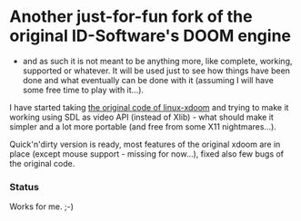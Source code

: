 # Another just-for-fun fork of the original ID-Software's DOOM engine

- and as such it is not meant to be anything more, like complete, working,
supported or whatever. It will be used just to see how things have been done
and what eventually can be done with it (assuming I will have some free time
to play with it...).

I have started taking
[the original code of linux-xdoom](https://github.com/id-Software/DOOM)
and trying to make it working using SDL as video API (instead of Xlib) - what
should make it simpler and a lot more portable (and free from some X11
nightmares...).

Quick'n'dirty version is ready, most features of the original xdoom
are in place (except mouse support - missing for now...), fixed also few bugs
of the original code.

### Status
Works for me. ;-)
